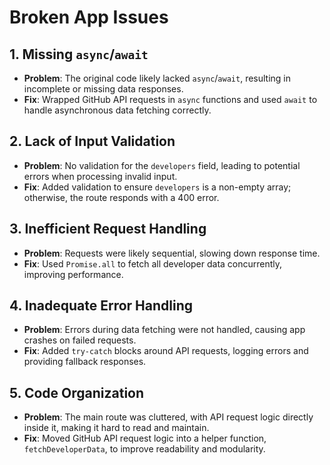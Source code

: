 # Broken App Issues

## 1. Missing `async`/`await`
- **Problem**: The original code likely lacked `async`/`await`, resulting in incomplete or missing data responses.
- **Fix**: Wrapped GitHub API requests in `async` functions and used `await` to handle asynchronous data fetching correctly.

## 2. Lack of Input Validation
- **Problem**: No validation for the `developers` field, leading to potential errors when processing invalid input.
- **Fix**: Added validation to ensure `developers` is a non-empty array; otherwise, the route responds with a 400 error.

## 3. Inefficient Request Handling
- **Problem**: Requests were likely sequential, slowing down response time.
- **Fix**: Used `Promise.all` to fetch all developer data concurrently, improving performance.

## 4. Inadequate Error Handling
- **Problem**: Errors during data fetching were not handled, causing app crashes on failed requests.
- **Fix**: Added `try-catch` blocks around API requests, logging errors and providing fallback responses.

## 5. Code Organization
- **Problem**: The main route was cluttered, with API request logic directly inside it, making it hard to read and maintain.
- **Fix**: Moved GitHub API request logic into a helper function, `fetchDeveloperData`, to improve readability and modularity.
